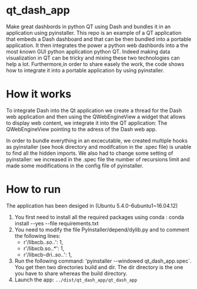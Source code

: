 # qt_dash_app
Make great dashbords in python QT using Dash and bundles it in an application using pyinstaller. 
This repo is an example of a QT application that embeds a Dash dashboard and that can be then bundled into a portable application.
It then integrates the power a python web dashbords into a the most known GUI python application python QT. Indeed making data visualization in QT can be tricky and mixing these two technologies can help a lot.
Furthermore,in order to share easely the work, the code shows how to integrate it into a portable application by using pyinstaller.

# How it works

To integrate Dash into the Qt application we create a thread for the Dash web application and then using the QWebEngineView a widget that allows to display web content, we integrate it into the QT application: The QWebEngineView pointing to the adress of the Dash web app.

In order to bundle everything in an excecutable, we created multiple hooks as pyinstaller (see hook directory and modifcation in the .spec file) is unable to find all the hidden imports. We also had to change some setting of pyinstaller: we increased in the .spec file the number of recursions limit and made some modifications in the config file of pyinstaller.

# How to run
The application has been desiged in (Ubuntu 5.4.0-6ubuntu1~16.04.12)

1. You first need to install all the required packages using conda : conda install --yes --file requirements.txt
2. You need to modify the file  PyInstaller/depend/dylib.py and to comment the following lines:
    * r'/libxcb.*\.so\..*': 1,
    * r'/libxcb\.so\..*': 1,
    * r'/libxcb-dri.*\.so\..*': 1,
3. Run the following command:  'pyinstaller --windowed qt_dash_app.spec`.
You get then two directories build and dir. The dir directory is the one you have to share whereas the build directory.
4. Launch the app: `../dist/qt_dash_app/qt_dash_app `


